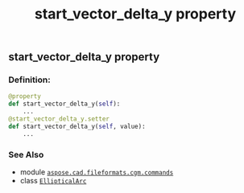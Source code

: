 ﻿---
title: start_vector_delta_y property
second_title: Aspose.CAD for Python via .NET API References
description: 
type: docs
weight: 140
url: /python-net/aspose.cad.fileformats.cgm.commands/ellipticalarc/start_vector_delta_y/
is_root: false
---

## start_vector_delta_y property

### Definition:
```python
@property
def start_vector_delta_y(self):
    ...
@start_vector_delta_y.setter
def start_vector_delta_y(self, value):
    ...
```

### See Also
* module [`aspose.cad.fileformats.cgm.commands`](../../)
* class [`EllipticalArc`](/cad/python-net/aspose.cad.fileformats.cgm.commands/ellipticalarc)
